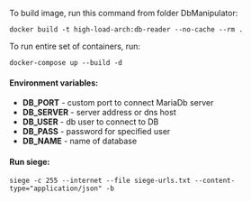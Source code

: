 To build image, run this command from folder DbManipulator:  
```
docker build -t high-load-arch:db-reader --no-cache --rm .
```

To run entire set of containers, run:  
```
docker-compose up --build -d
```   

#### Environment variables:  
- **DB_PORT** - custom port to connect MariaDb server
- **DB_SERVER** - server address or dns host
- **DB_USER** - db user to connect to DB
- **DB_PASS** - password for specified user
- **DB_NAME** - name of database

#### Run siege:  
```
siege -c 255 --internet --file siege-urls.txt --content-type="application/json" -b 
```